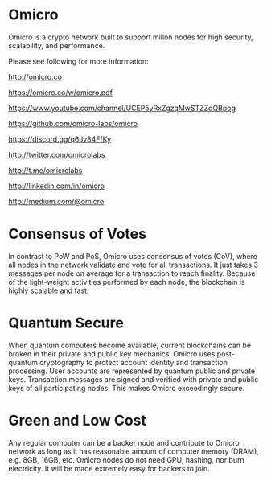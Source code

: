# Omicro

Omicro is a crypto network built to support millon nodes for high security, scalability, and performance.

Please see following for more information:

http://omicro.co

https://omicro.co/w/omicro.pdf

https://www.youtube.com/channel/UCEP5yRxZgzqMwSTZZdQBpog

https://github.com/omicro-labs/omicro

https://discord.gg/q6Jv84FfKy

http://twitter.com/omicrolabs

http://t.me/omicrolabs

http://linkedin.com/in/omicro

http://medium.com/@omicro


# Consensus of Votes

In contrast to PoW and PoS, Omicro uses consensus of votes (CoV), where
all nodes in the network validate and vote for all transactions. It just takes
3 messages per node on average for a transaction to reach finality. Because of 
the light-weight activities performed by each node, the blockchain is highly scalable
and fast.


# Quantum Secure

When quantum computers become available, current blockchains can be broken in their
private and public key mechanics. Omicro uses post-quantum cryptography to protect
account identity and transaction processing. User accounts are represented by
quantum public and private keys. Transaction messages are signed and verified with
private and public keys of all participating nodes. This makes Omicro exceedingly secure.


# Green and Low Cost

Any regular computer can be a backer node and contribute to Omicro network as long as it
has reasonable amount of computer memory (DRAM), e.g. 8GB, 16GB, etc. Omicro nodes do not
need GPU, hashing, nor burn electricity. It will be made extremely easy for backers to join.

